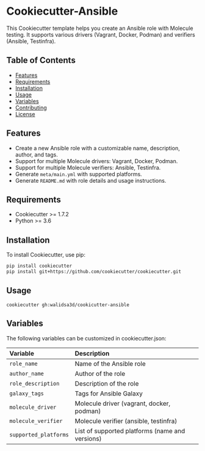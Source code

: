 # Cookiecutter-Ansible

This Cookiecutter template helps you create an Ansible role with Molecule testing. It supports various drivers (Vagrant, Docker, Podman) and verifiers (Ansible, Testinfra).

## Table of Contents

- [Features](#features)
- [Requirements](#requirements)
- [Installation](#installation)
- [Usage](#usage)
- [Variables](#variables)
- [Contributing](#contributing)
- [License](#license)

## Features

- Create a new Ansible role with a customizable name, description, author, and tags.
- Support for multiple Molecule drivers: Vagrant, Docker, Podman.
- Support for multiple Molecule verifiers: Ansible, Testinfra.
- Generate `meta/main.yml` with supported platforms.
- Generate `README.md` with role details and usage instructions.

## Requirements

- Cookiecutter >= 1.7.2
- Python >= 3.6

## Installation

To install Cookiecutter, use pip:

```sh
pip install cookiecutter
pip install git+https://github.com/cookiecutter/cookiecutter.git
```
## Usage
```
cookiecutter gh:walidsa3d/cookicutter-ansible
```

## Variables
The following variables can be customized in cookiecutter.json:

| Variable | Description |
|:----------|:----------|	
`role_name` |	Name of the Ansible role
`author_name`	| Author of the role
`role_description` |	Description of the role
`galaxy_tags`	| Tags for Ansible Galaxy
`molecule_driver` | Molecule driver (vagrant, docker, podman)
`molecule_verifier` |	Molecule verifier (ansible, testinfra)
`supported_platforms` | List of supported platforms (name and versions)
